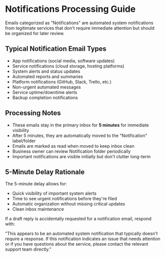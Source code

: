 # Notifications Processing Guide

Emails categorized as "Notifications" are automated system notifications from legitimate services that don't require immediate attention but should be organized for later review.

## Typical Notification Email Types

- App notifications (social media, software updates)
- Service notifications (cloud storage, hosting platforms)
- System alerts and status updates
- Automated reports and summaries
- Platform notifications (GitHub, Slack, Trello, etc.)
- Non-urgent automated messages
- Service uptime/downtime alerts
- Backup completion notifications

## Processing Notes

- These emails stay in the primary inbox for **5 minutes** for immediate visibility
- After 5 minutes, they are automatically moved to the "Notification" label/folder
- Emails are marked as read when moved to keep inbox clean
- Business owner can review Notification folder periodically
- Important notifications are visible initially but don't clutter long-term

## 5-Minute Delay Rationale

The 5-minute delay allows for:
- Quick visibility of important system alerts
- Time to see urgent notifications before they're filed
- Automatic organization without missing critical updates
- Clean inbox maintenance

If a draft reply is accidentally requested for a notification email, respond with:

"This appears to be an automated system notification that typically doesn't require a response. If this notification indicates an issue that needs attention or if you have questions about the service, please contact the relevant support team directly." 